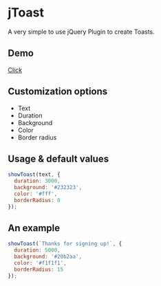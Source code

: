 # jToast
A very simple to use jQuery Plugin to create Toasts.

## Demo
[Click](https://l2g.cc/projects/jToast/)

## Customization options
* Text
* Duration
* Background
* Color
* Border radius

## Usage & default values
```javascript
showToast(text, {
  duration: 3000,
  background: '#232323',
  color: '#fff',
  borderRadius: 0
});
```

## An example
```javascript
showToast(`Thanks for signing up!`, {
  duration: 5000,
  background: '#20b2aa',
  color: '#f1f1f1',
  borderRadius: 15
});
